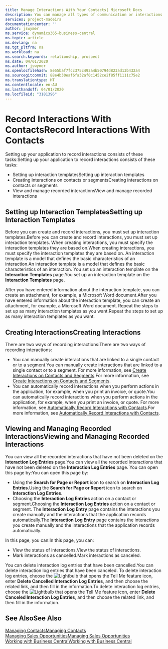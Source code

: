 ```yaml
---
title: Manage Interactions With Your Contacts| Microsoft Docs
description: You can manage all types of communication or interactions between your company and your contacts, for example, letters, phone calls, meetings, and so on.
services: project-madeira
documentationcenter: ''
author: jswymer
ms.service: dynamics365-business-central
ms.topic: article
ms.devlang: na
ms.tgt_pltfrm: na
ms.workload: na
ms.search.keywords: relationship, prospect
ms.date: 04/01/2020
ms.author: jswymer
ms.openlocfilehash: 8e55baf7fcc375c492a4b50794d823ad13b432a4
ms.sourcegitcommit: 88e4b30eaf6fa32af0c1452ce2f85ff1111c75e2
ms.translationtype: HT
ms.contentlocale: en-AU
ms.lasthandoff: 04/01/2020
ms.locfileid: "3181396"
---
```

# <a name="record-interactions-with-contacts"></a><span data-ttu-id="38c42-103">Record Interactions With Contacts</span><span class="sxs-lookup"><span data-stu-id="38c42-103">Record Interactions With Contacts</span></span>
<span data-ttu-id="38c42-104">Setting up your application to record interactions consists of these tasks:</span><span class="sxs-lookup"><span data-stu-id="38c42-104">Setting up your application to record interactions consists of these tasks:</span></span>

* <span data-ttu-id="38c42-105">Setting up interaction templates</span><span class="sxs-lookup"><span data-stu-id="38c42-105">Setting up interaction templates</span></span>  
* <span data-ttu-id="38c42-106">Creating interactions on contacts or segments</span><span class="sxs-lookup"><span data-stu-id="38c42-106">Creating interactions on contacts or segments</span></span>  
* <span data-ttu-id="38c42-107">View and manage recorded interactions</span><span class="sxs-lookup"><span data-stu-id="38c42-107">View and manage recorded interactions</span></span>  

##  <a name="setting-up-interaction-templates"></a><span data-ttu-id="38c42-108">Setting up Interaction Templates</span><span class="sxs-lookup"><span data-stu-id="38c42-108">Setting up Interaction Templates</span></span>
<span data-ttu-id="38c42-109">Before you can create and record interactions, you must set up interaction templates.</span><span class="sxs-lookup"><span data-stu-id="38c42-109">Before you can create and record interactions, you must set up interaction templates.</span></span> <span data-ttu-id="38c42-110">When creating interactions, you must specify the interaction templates they are based on.</span><span class="sxs-lookup"><span data-stu-id="38c42-110">When creating interactions, you must specify the interaction templates they are based on.</span></span> <span data-ttu-id="38c42-111">An interaction template is a model that defines the basic characteristics of an interaction.</span><span class="sxs-lookup"><span data-stu-id="38c42-111">An interaction template is a model that defines the basic characteristics of an interaction.</span></span>
<span data-ttu-id="38c42-112">You set up an interaction template on the **Interaction Templates** page.</span><span class="sxs-lookup"><span data-stu-id="38c42-112">You set up an interaction template on the **Interaction Templates** page.</span></span>

<span data-ttu-id="38c42-113">After you have entered information about the interaction template, you can create an attachment, for example, a Microsoft Word document.</span><span class="sxs-lookup"><span data-stu-id="38c42-113">After you have entered information about the interaction template, you can create an attachment, for example, a Microsoft Word document.</span></span> <span data-ttu-id="38c42-114">Repeat the steps to set up as many interaction templates as you want.</span><span class="sxs-lookup"><span data-stu-id="38c42-114">Repeat the steps to set up as many interaction templates as you want.</span></span>  

## <a name="creating-interactions"></a><span data-ttu-id="38c42-115">Creating Interactions</span><span class="sxs-lookup"><span data-stu-id="38c42-115">Creating Interactions</span></span>
<span data-ttu-id="38c42-116">There are two ways of recording interactions:</span><span class="sxs-lookup"><span data-stu-id="38c42-116">There are two ways of recording interactions:</span></span>

* <span data-ttu-id="38c42-117">You can manually create interactions that are linked to a single contact or to a segment.</span><span class="sxs-lookup"><span data-stu-id="38c42-117">You can manually create interactions that are linked to a single contact or to a segment.</span></span> <span data-ttu-id="38c42-118">For more information, see [Create Interactions on Contacts and Segments](marketing-how-create-interactions.md).</span><span class="sxs-lookup"><span data-stu-id="38c42-118">For more information, see [Create Interactions on Contacts and Segments](marketing-how-create-interactions.md).</span></span>  
* <span data-ttu-id="38c42-119">You can automatically record interactions when you perform actions in the application, for example, when you print an invoice, or quote.</span><span class="sxs-lookup"><span data-stu-id="38c42-119">You can automatically record interactions when you perform actions in the application, for example, when you print an invoice, or quote.</span></span> <span data-ttu-id="38c42-120">For more information, see [Automatically Record Interactions with Contacts](marketing-auto-record-interactions.md).</span><span class="sxs-lookup"><span data-stu-id="38c42-120">For more information, see [Automatically Record Interactions with Contacts](marketing-auto-record-interactions.md).</span></span>

## <a name="viewing-and-managing-recorded-interactions"></a><span data-ttu-id="38c42-121">Viewing and Managing Recorded Interactions</span><span class="sxs-lookup"><span data-stu-id="38c42-121">Viewing and Managing Recorded Interactions</span></span>
<span data-ttu-id="38c42-122">You can view all the recorded interactions that have not been deleted on the **Interaction Log Entries** page.</span><span class="sxs-lookup"><span data-stu-id="38c42-122">You can view all the recorded interactions that have not been deleted on the **Interaction Log Entries** page.</span></span> <span data-ttu-id="38c42-123">You can open this page by:</span><span class="sxs-lookup"><span data-stu-id="38c42-123">You can open this page by:</span></span>

* <span data-ttu-id="38c42-124">Using the **Search for Page or Report** icon to search on **Interaction Log Entries**.</span><span class="sxs-lookup"><span data-stu-id="38c42-124">Using the **Search for Page or Report** icon to search on **Interaction Log Entries**.</span></span>
* <span data-ttu-id="38c42-125">Choosing the **Interaction Log Entries** action on a contact or segment.</span><span class="sxs-lookup"><span data-stu-id="38c42-125">Choosing the **Interaction Log Entries** action on a contact or segment.</span></span>
  <span data-ttu-id="38c42-126">The **Interaction Log Entry** page contains the interactions you create manually and the interactions that the application records automatically.</span><span class="sxs-lookup"><span data-stu-id="38c42-126">The **Interaction Log Entry** page contains the interactions you create manually and the interactions that the application records automatically.</span></span>

<span data-ttu-id="38c42-127">In this page, you can:</span><span class="sxs-lookup"><span data-stu-id="38c42-127">In this page, you can:</span></span>

* <span data-ttu-id="38c42-128">View the status of interactions.</span><span class="sxs-lookup"><span data-stu-id="38c42-128">View the status of interactions.</span></span>
* <span data-ttu-id="38c42-129">Mark interactions as cancelled.</span><span class="sxs-lookup"><span data-stu-id="38c42-129">Mark interactions as canceled.</span></span>

<span data-ttu-id="38c42-130">You can delete interaction log entries that have been cancelled.</span><span class="sxs-lookup"><span data-stu-id="38c42-130">You can delete interaction log entries that have been canceled.</span></span> <span data-ttu-id="38c42-131">To delete interaction log entries, choose the ![Lightbulb that opens the Tell Me feature](media/ui-search/search_small.png "Tell me what you want to do") icon, enter **Delete Cancelled Interaction Log Entries**, and then choose the related link, and then fill in the information.</span><span class="sxs-lookup"><span data-stu-id="38c42-131">To delete interaction log entries, choose the ![Lightbulb that opens the Tell Me feature](media/ui-search/search_small.png "Tell me what you want to do") icon, enter **Delete Canceled Interaction Log Entries**, and then choose the related link, and then fill in the information.</span></span>

## <a name="see-also"></a><span data-ttu-id="38c42-132">See Also</span><span class="sxs-lookup"><span data-stu-id="38c42-132">See Also</span></span>
[<span data-ttu-id="38c42-133">Managing Contacts</span><span class="sxs-lookup"><span data-stu-id="38c42-133">Managing Contacts</span></span>](marketing-contacts.md)  
[<span data-ttu-id="38c42-134">Managing Sales Opportunities</span><span class="sxs-lookup"><span data-stu-id="38c42-134">Managing Sales Opportunities</span></span>](marketing-manage-sales-opportunities.md)  
[<span data-ttu-id="38c42-135">Working with Business Central</span><span class="sxs-lookup"><span data-stu-id="38c42-135">Working with Business Central</span></span>](ui-work-product.md)  
